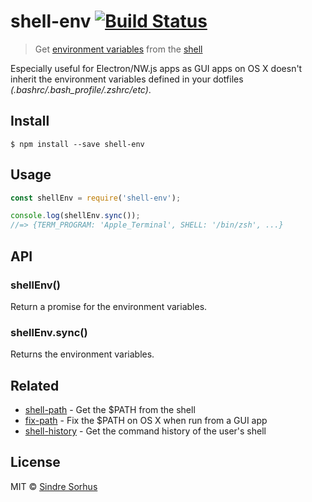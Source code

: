 # shell-env [![Build Status](https://travis-ci.org/sindresorhus/shell-env.svg?branch=master)](https://travis-ci.org/sindresorhus/shell-env)

> Get [environment variables](https://en.wikipedia.org/wiki/Environment_variable) from the [shell](https://en.wikipedia.org/wiki/Shell_(computing))

Especially useful for Electron/NW.js apps as GUI apps on OS X doesn't inherit the environment variables defined in your dotfiles *(.bashrc/.bash_profile/.zshrc/etc)*.


## Install

```
$ npm install --save shell-env
```


## Usage

```js
const shellEnv = require('shell-env');

console.log(shellEnv.sync());
//=> {TERM_PROGRAM: 'Apple_Terminal', SHELL: '/bin/zsh', ...}
```


## API

### shellEnv()

Return a promise for the environment variables.

### shellEnv.sync()

Returns the environment variables.


## Related

- [shell-path](https://github.com/sindresorhus/shell-path) - Get the $PATH from the shell
- [fix-path](https://github.com/sindresorhus/fix-path) - Fix the $PATH on OS X when run from a GUI app
- [shell-history](https://github.com/sindresorhus/shell-history) - Get the command history of the user's shell


## License

MIT © [Sindre Sorhus](http://sindresorhus.com)
